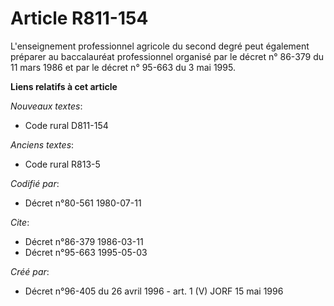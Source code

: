 # Article R811-154

L'enseignement professionnel agricole du second degré peut également préparer au baccalauréat professionnel organisé par le
décret n° 86-379 du 11 mars 1986 et par le décret n° 95-663 du 3 mai 1995.

**Liens relatifs à cet article**

_Nouveaux textes_:

  - Code rural D811-154

_Anciens textes_:

  - Code rural R813-5

_Codifié par_:

  - Décret n°80-561 1980-07-11

_Cite_:

  - Décret n°86-379 1986-03-11
  - Décret n°95-663 1995-05-03

_Créé par_:

  - Décret n°96-405 du 26 avril 1996 - art. 1 (V) JORF 15 mai 1996
